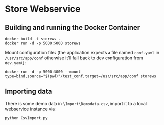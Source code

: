 # Store Webservice


## Building and running the Docker Container

    docker build -t storews .
    docker run -d -p 5000:5000 storews

Mount configuration files (the application expects a file named `conf.yaml` in `/usr/src/app/conf` otherwise it'll 
fall back to dev configuration from `dev.yaml`): 

    docker run -d -p 5000:5000 --mount type=bind,source="$(pwd)"/test_conf,target=/usr/src/app/conf storews
    
## Importing data
There is some demo data in `\Import\Demodata.csv`, import it to a local webservice instance via: 

    python CsvImport.py